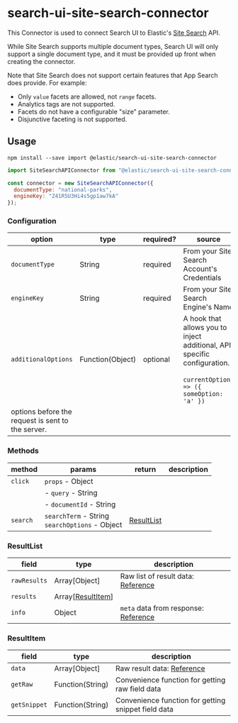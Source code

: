 # search-ui-site-search-connector

This Connector is used to connect Search UI to Elastic's [Site Search](https://www.elastic.co/cloud/site-search-service) API.

While Site Search supports multiple document types, Search UI will only
support a single document type, and it must be provided up front when
creating the connector.

Note that Site Search does not support certain features that App Search
does provide. For example:

- Only `value` facets are allowed, not `range` facets.
- Analytics tags are not supported.
- Facets do not have a configurable "size" parameter.
- Disjunctive faceting is not supported.

## Usage

```shell
npm install --save import @elastic/search-ui-site-search-connector
```

```js
import SiteSearchAPIConnector from "@elastic/search-ui-site-search-connector";

const connector = new SiteSearchAPIConnector({
  documentType: "national-parks",
  engineKey: "Z41R5U3Hi4s5gp1aw7kA"
});
```

### Configuration

| option                                            | type             | required? | source                                                                                                                       |
| ------------------------------------------------- | ---------------- | --------- | ---------------------------------------------------------------------------------------------------------------------------- |
| `documentType`                                    | String           | required  | From your Site Search Account's Credentials                                                                                  |
| `engineKey`                                       | String           | required  | From your Site Search Engine's Name                                                                                          |
| `additionalOptions`                               | Function(Object) | optional  | A hook that allows you to inject additional, API specific configuration.<br/><br/> `currentOptions => ({ someOption: 'a' })` |
| options before the request is sent to the server. |

### Methods

| method   | params                                             | return                    | description |
| -------- | -------------------------------------------------- | ------------------------- | ----------- |
| `click`  | `props` - Object                                   |                           |             |
|          | - `query` - String                                 |                           |             |
|          | - `documentId` - String                            |                           |             |
| `search` | `searchTerm` - String<br/>`searchOptions` - Object | [ResultList](#resultlist) |             |

### ResultList<a id="resultlist"></a>

| field        | type                             | description                                                                                      |
| ------------ | -------------------------------- | ------------------------------------------------------------------------------------------------ |
| `rawResults` | Array[Object]                    | Raw list of result data: [Reference](https://swiftype.com/documentation/app-search/api/search)   |
| `results`    | Array[[ResultItem](#resultItem)] |                                                                                                  |
| `info`       | Object                           | `meta` data from response: [Reference](https://swiftype.com/documentation/app-search/api/search) |

### ResultItem<a id="resultItem"></a>

| field        | type             | description                                                                            |
| ------------ | ---------------- | -------------------------------------------------------------------------------------- |
| `data`       | Array[Object]    | Raw result data: [Reference](https://swiftype.com/documentation/app-search/api/search) |
| `getRaw`     | Function(String) | Convenience function for getting raw field data                                        |
| `getSnippet` | Function(String) | Convenience function for getting snippet field data                                    |
